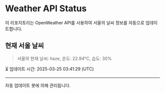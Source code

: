 
# Weather API Status

이 리포지토리는 OpenWeather API를 사용하여 서울의 날씨 정보를 자동으로 업데이트합니다.

## 현재 서울 날씨
> 서울의 현재 날씨: haze, 온도: 22.94°C, 습도: 30%

⏳ 업데이트 시간: 2025-03-25 03:41:29 (UTC)

---
자동 업데이트 봇에 의해 관리됩니다.
